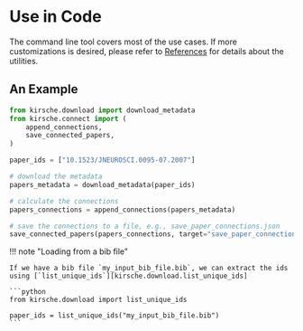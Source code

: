 # Use in Code

The command line tool covers most of the use cases. If more customizations is desired, please refer to [References](../references/index.md) for details about the utilities.

## An Example

```python
from kirsche.download import download_metadata
from kirsche.connect import (
    append_connections,
    save_connected_papers,
)

paper_ids = ["10.1523/JNEUROSCI.0095-07.2007"]

# download the metadata
papers_metadata = download_metadata(paper_ids)

# calculate the connections
papers_connections = append_connections(papers_metadata)

# save the connections to a file, e.g., save_paper_connections.json
save_connected_papers(papers_connections, target="save_paper_connections.json")
```

!!! note "Loading from a bib file"

    If we have a bib file `my_input_bib_file.bib`, we can extract the ids using [`list_unique_ids`][kirsche.download.list_unique_ids]

    ```python
    from kirsche.download import list_unique_ids

    paper_ids = list_unique_ids("my_input_bib_file.bib")
    ```

